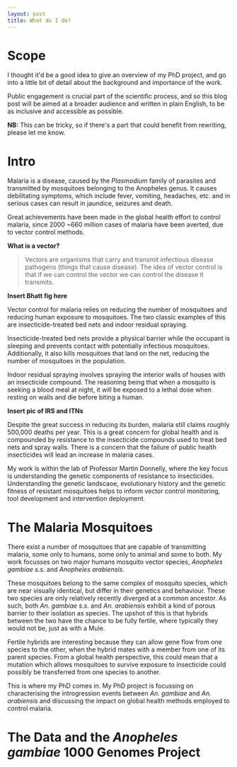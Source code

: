 ```yaml
---
layout: post
title: What do I do?
---
```


# Scope

I thought it'd be a good idea to give an overview of my PhD project, and go into a little bit of detail about the background and importance of the work.

Public engagement is crucial part of the scientific process, and so this blog post will be aimed at a broader audience and written in plain English, to be as inclusive and accessible as possible. 

**NB:** This can be tricky, so if there's a part that could benefit from rewriting, please let me know.

# Intro

Malaria is a disease, caused by the _Plasmodium_ family of parasites and transmitted by mosquitoes belonging to the Anopheles genus. It causes debilitating symptoms, which include fever, vomiting, headaches, etc. and in serious cases can result in jaundice, seizures and death.

Great achievements have been made in the global health effort to control malaria, since 2000 ~660 million cases of malaria have been averted, due to vector control methods.

**What is a vector?**

> Vectors are organisms that carry and transmit infectious disease pathogens (things that cause disease). The idea of vector control is that if we can control the vector we can control the disease it transmits.

**Insert Bhatt fig here**

Vector control for malaria relies on reducing the number of mosquitoes and reducing human exposure to mosquitoes. The two classic examples of this are insecticide-treated bed nets and indoor residual spraying.

Insecticide-treated bed nets provide a physical barrier while the occupant is sleeping and prevents contact with potentially infectious mosquitoes. Additionally, it also kills mosquitoes that land on the net, reducing the number of mosquitoes in the population.

Indoor residual spraying involves spraying the interior walls of houses with an insecticide compound. The reasoning being that when a mosquito is seeking a blood meal at night, it will be exposed to a lethal dose when resting on walls and die before biting a human.

**Insert pic of IRS and ITNs**

Despite the great success in reducing its burden, malaria still claims roughly 500,000 deaths per year. This is a great concern for global health and is compounded by resistance to the insecticide compounds used to treat bed nets and spray walls. There is a concern that the failure of public health insecticides will lead an increase in malaria cases.

My work is within the lab of Professor Martin Donnelly, where the key focus is understanding the genetic components of resistance to insecticides. Understanding the genetic landscaoe, evolutionary history and the genetic fitness of resistant mosquitoes helps to inform vector control monitoring, tool development and intervention deployment. 

# The Malaria Mosquitoes

There exist a number of mosquitoes that are capable of transmitting malaria, some only to humans, some only to animal and some to both. My work focusses on two major humans mosquito vector species, _Anopheles gambiae s.s._ and _Anopheles arabiensis_.

These mosquitoes belong to the same complex of mosquito species, which are near visually identical, but differ in their genetics and behaviour. These two species are only relatively recently diverged at a common ancestor. As such, both _An. gambiae s.s._ and _An. arabiensis_ exhibit a kind of porous barrier to their isolation as species. The upshot of this is that hybrids between the two have the chance to be fully fertile, where typically they would not be, just as with a Mule. 

Fertile hybrids are interesting because they can allow gene flow from one species to the other, when the hybrid mates with a member from one of its parent species. From a global health perspective, this could mean that a mutation which allows mosquitoes to survive exposure to insecticide could possibly be transferred from one species to another.

This is where my PhD comes in. My PhD project is focussing on characterising the introgression events between _An. gambiae_ and _An. arabiensis_ and discussing the impact on global health methods employed to control malaria.

# The Data and the _Anopheles gambiae_ 1000 Genomes Project


